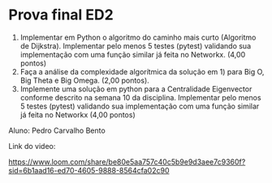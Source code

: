 # Prova final ED2

1) Implementar em Python o algoritmo do caminho mais curto (Algoritmo de Dijkstra). Implementar pelo menos 5 testes (pytest) validando sua implementação com uma função similar já feita no Networkx. (4,00 pontos)
2) Faça a análise da complexidade algorítmica da solução em 1) para Big O, Big Theta e Big Omega. (2,00 pontos).
3) Implemente uma solução em python para a Centralidade Eigenvector conforme descrito na semana 10 da disciplina. Implementar pelo menos 5 testes (pytest) validando sua implementação com uma função similar já feita no Networkx (4,00 pontos)

Aluno: Pedro Carvalho Bento

Link do video:

https://www.loom.com/share/be80e5aa757c40c5b9e9d3aee7c9360f?sid=6b1aad16-ed70-4605-9888-8564cfa02c90
